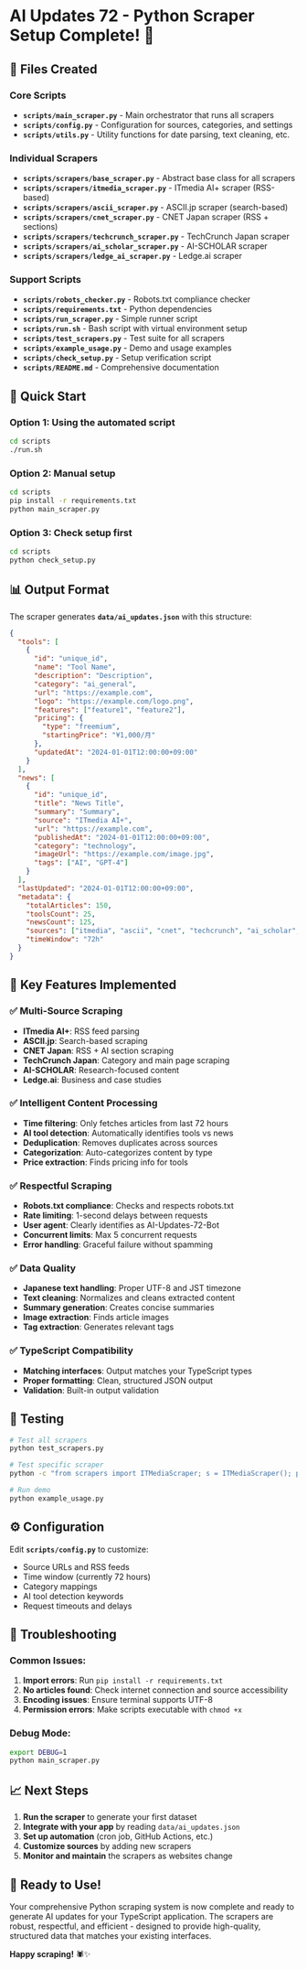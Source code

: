 # AI Updates 72 - Python Scraper Setup Complete! 🎉

## 📁 Files Created

### Core Scripts
- **`scripts/main_scraper.py`** - Main orchestrator that runs all scrapers
- **`scripts/config.py`** - Configuration for sources, categories, and settings
- **`scripts/utils.py`** - Utility functions for date parsing, text cleaning, etc.

### Individual Scrapers
- **`scripts/scrapers/base_scraper.py`** - Abstract base class for all scrapers
- **`scripts/scrapers/itmedia_scraper.py`** - ITmedia AI+ scraper (RSS-based)
- **`scripts/scrapers/ascii_scraper.py`** - ASCII.jp scraper (search-based)
- **`scripts/scrapers/cnet_scraper.py`** - CNET Japan scraper (RSS + sections)
- **`scripts/scrapers/techcrunch_scraper.py`** - TechCrunch Japan scraper
- **`scripts/scrapers/ai_scholar_scraper.py`** - AI-SCHOLAR scraper
- **`scripts/scrapers/ledge_ai_scraper.py`** - Ledge.ai scraper

### Support Scripts
- **`scripts/robots_checker.py`** - Robots.txt compliance checker
- **`scripts/requirements.txt`** - Python dependencies
- **`scripts/run_scraper.py`** - Simple runner script
- **`scripts/run.sh`** - Bash script with virtual environment setup
- **`scripts/test_scrapers.py`** - Test suite for all scrapers
- **`scripts/example_usage.py`** - Demo and usage examples
- **`scripts/check_setup.py`** - Setup verification script
- **`scripts/README.md`** - Comprehensive documentation

## 🚀 Quick Start

### Option 1: Using the automated script
```bash
cd scripts
./run.sh
```

### Option 2: Manual setup
```bash
cd scripts
pip install -r requirements.txt
python main_scraper.py
```

### Option 3: Check setup first
```bash
cd scripts
python check_setup.py
```

## 📊 Output Format

The scraper generates **`data/ai_updates.json`** with this structure:

```json
{
  "tools": [
    {
      "id": "unique_id",
      "name": "Tool Name", 
      "description": "Description",
      "category": "ai_general",
      "url": "https://example.com",
      "logo": "https://example.com/logo.png",
      "features": ["feature1", "feature2"],
      "pricing": {
        "type": "freemium",
        "startingPrice": "¥1,000/月"
      },
      "updatedAt": "2024-01-01T12:00:00+09:00"
    }
  ],
  "news": [
    {
      "id": "unique_id",
      "title": "News Title",
      "summary": "Summary",
      "source": "ITmedia AI+", 
      "url": "https://example.com",
      "publishedAt": "2024-01-01T12:00:00+09:00",
      "category": "technology",
      "imageUrl": "https://example.com/image.jpg",
      "tags": ["AI", "GPT-4"]
    }
  ],
  "lastUpdated": "2024-01-01T12:00:00+09:00",
  "metadata": {
    "totalArticles": 150,
    "toolsCount": 25,
    "newsCount": 125,
    "sources": ["itmedia", "ascii", "cnet", "techcrunch", "ai_scholar", "ledge_ai"],
    "timeWindow": "72h"
  }
}
```

## 🎯 Key Features Implemented

### ✅ Multi-Source Scraping
- **ITmedia AI+**: RSS feed parsing
- **ASCII.jp**: Search-based scraping  
- **CNET Japan**: RSS + AI section scraping
- **TechCrunch Japan**: Category and main page scraping
- **AI-SCHOLAR**: Research-focused content
- **Ledge.ai**: Business and case studies

### ✅ Intelligent Content Processing
- **Time filtering**: Only fetches articles from last 72 hours
- **AI tool detection**: Automatically identifies tools vs news
- **Deduplication**: Removes duplicates across sources
- **Categorization**: Auto-categorizes content by type
- **Price extraction**: Finds pricing info for tools

### ✅ Respectful Scraping
- **Robots.txt compliance**: Checks and respects robots.txt
- **Rate limiting**: 1-second delays between requests
- **User agent**: Clearly identifies as AI-Updates-72-Bot
- **Concurrent limits**: Max 5 concurrent requests
- **Error handling**: Graceful failure without spamming

### ✅ Data Quality
- **Japanese text handling**: Proper UTF-8 and JST timezone
- **Text cleaning**: Normalizes and cleans extracted content
- **Summary generation**: Creates concise summaries
- **Image extraction**: Finds article images
- **Tag extraction**: Generates relevant tags

### ✅ TypeScript Compatibility
- **Matching interfaces**: Output matches your TypeScript types
- **Proper formatting**: Clean, structured JSON output
- **Validation**: Built-in output validation

## 🧪 Testing

```bash
# Test all scrapers
python test_scrapers.py

# Test specific scraper
python -c "from scrapers import ITMediaScraper; s = ITMediaScraper(); print(len(s.fetch_articles()))"

# Run demo
python example_usage.py
```

## ⚙️ Configuration

Edit **`scripts/config.py`** to customize:
- Source URLs and RSS feeds
- Time window (currently 72 hours)
- Category mappings
- AI tool detection keywords
- Request timeouts and delays

## 🔧 Troubleshooting

### Common Issues:
1. **Import errors**: Run `pip install -r requirements.txt`
2. **No articles found**: Check internet connection and source accessibility
3. **Encoding issues**: Ensure terminal supports UTF-8
4. **Permission errors**: Make scripts executable with `chmod +x`

### Debug Mode:
```bash
export DEBUG=1
python main_scraper.py
```

## 📈 Next Steps

1. **Run the scraper** to generate your first dataset
2. **Integrate with your app** by reading `data/ai_updates.json`
3. **Set up automation** (cron job, GitHub Actions, etc.)
4. **Customize sources** by adding new scrapers
5. **Monitor and maintain** the scrapers as websites change

## 🎊 Ready to Use!

Your comprehensive Python scraping system is now complete and ready to generate AI updates for your TypeScript application. The scrapers are robust, respectful, and efficient - designed to provide high-quality, structured data that matches your existing interfaces.

**Happy scraping!** 🕷️✨
